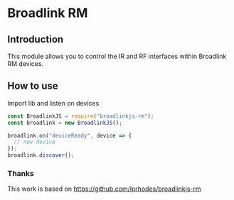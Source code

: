 # Broadlink RM

## Introduction

This module allows you to control the IR and RF interfaces within Broadlink RM devices.

## How to use

Import lib and listen on devices

```js
const BroadlinkJS = require("broadlinkjs-rm");
const broadlink = new BroadlinkJS();

broadlink.on("deviceReady", device => {
  // new device
});
broadlink.discover();
```

### Thanks

This work is based on https://github.com/lprhodes/broadlinkjs-rm
